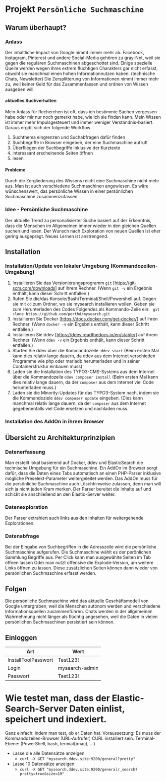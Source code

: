 # Projekt `Persönliche Suchmaschine`
## Warum überhaupt?  
### Anlass
Der inhaltliche Impact von Google nimmt immer mehr ab. 
Facebook, Instagram, Pinterest und andere Social-Media gehören zu gray-Net, weil sie gegen die regulären Suchmaschinen abgeschottet sind.
Einige spezielle Quelle werden wegen ihres extrem flüchtigen Charakters gar nicht erfasst, obwohl sie manchmal einen hohen Informationnutzen haben. (technische Chats, Newsletter)
Die Zersplitterung von Informationen nimmt immer mehr zu, weil keiner Geld für das Zusammenfassen und ordnen von Wissen ausgeben will.

#### aktuelles Suchverhalten
Mein Anlass für Recherchen ist oft, dass ich bestimmte Sachen vergessen habe oder mir nur noch gemerkt habe, wie ich sie finden kann. 
Mein Wissen ist immer mehr Impulsgesteuert und immer weniger Verständnis-basiert.
Daraus ergibt sich der folgende Workflow
1. Suchthema eingrenzen und Suchabfragen dafür finden
2. Suchbegriffe in Browser eingeben, der eine Suchmaschine aufruft
3. Überfliegen der Suchbegriffe inklusive der Kurztexte
4. interessant erscheinende Seiten öffnen
5. lesen

#### Probleme
Durch die Zergliederung des Wissens reicht eine Suchmaschine nicht mehr aus. 
Man ist auch verschiedene Suchmaschinen angewiesen.
Es wäre wünschenswert, das persönliche Wissen in einer persönlichen Suchmaschine zusammenzufassen.


### Idee - Persönliche Suchmaschine
Der aktuelle Trend zu personalisierter Suche basiert auf der Erkenntnis, dass die Menschen im Allgemeinen immer wieder in den gleichen Quellen suchen und lesen. 
Der Wunsch nach Exploration von neuen Quellen ist eher gering ausgeprägt. Neues Lernen ist anstrengend.

[comment]: <> (Mit Blick auf die Suchergebnisse bei den Social-Medias heißt es, dass  )

[comment]: <> (Häufig schaut man sich verschiedene Quellen an und findet erst nach mehrfachen Versuchen eine geeignete Seite.)

[comment]: <> (Es wäre schön, wenn der Browser die Inhalte der angesurften Seiten an eine persönliche Suchmaschine weiterleiten könnte.)

[comment]: <> (Bei der nächsten Suche könnte der Browser dann zuerst die eigene Suchmaschine verwenden.)

## Installation 
### Installation/Update von lokaler Umgebung (Kommandozeilen-Umgebung)
1. Installieren Sie das Versionierungsprogramm `git` [https://git-scm.com/downloads] auf ihrem Rechner. (Wenn `git -v` ein Ergebnis enthält, kann dieser Schritt entfallen.)
2. Rufen Sie die/das Konsole/Bash/Terminal/Shell/Powershell auf. Gegen sie mit `cd` zum Ordner, wo sie mysearch installieren wollen. Geben sie zum Herunterladen des Codes Folgendes als Kommando-Zeile ein: 
` git clone https://github.com/porthd/mysearch.git`
3. Installieren Sie Docker [https://docs.docker.com/get-docker/] auf ihren Rechner.
   (Wenn `docker -v` ein Ergebnis enthält, kann dieser Schritt entfallen.)
4. Installieren Sie ddev [https://ddev.readthedocs.io/en/stable/] auf ihrem Rechner.
   (Wenn `ddev -v` ein Ergebnis enthält, kann dieser Schritt entfallen.)
5. Starten Sie ddev über die Kommandozeile: 
`ddev start` (Beim ersten Mal kann dies relativ lange dauern, da ddev aus dem Internet verschieden Programme wie php oder mariadb herunterladen und in seiner Containerstruktur einbauen muss)
6. Laden sie die Installation des TYPO3-CMS-Systems aus dem Internet über die Kommandozeile
`ddev composer install`
   (Beim ersten Mal kann dies relativ lange dauern, da der `composer` aus dem Internet viel Code herunterladen muss.)
7. Laden sie die Minority-Updates für das TYPO3-System nach, indem sie die Kommandoziele `ddev composer update` eingeben.
   (Dies kann manchmal relativ lange dauern, da der `composer` aus dem Internet gegebenenfalls viel Code ersetzen und nachladen muss.
### Installation des AddOn in ihrem Browser

## Übersicht zu Architekturprinzipien
### Datenerfassung
Man erstellt lokal basierend auf Docker, ddev und ElasticSearch die technische Umgebung für ein Suchmaschine.
Ein AddOn im Browser sorgt dafür, dass die Daten eines Tabs automatisch an einen PHP-Parser inklusive mögliche Preselekt-Parameter weitergeleitet werden.
Das AddOn muss für die persönliche Suchmaschine auch Löschhinweise zulassen, denn man will sich ja nicht jeden Kram merken.
Der Parser bereitet die Inhalte auf und schickt sie anschließend an den Elastic-Server weiter.
### Datenexploration
Der Parser extrahiert auch links aus den Inhalten für weitergehende Explorationen.
### Datenabfrage
Bei der Eingabe von Suchbegriffen in die Adresszeile wird die persönliche Suchmaschine aufgerufen.
Die Suchmaschine wählt es der perönlichen Sammlung Begriffe aus.
Per Click kann man ausgewählte Seiten im Tab öffnen lassen
Oder man nutzt offensive die Explode-Version, um weitere Links öffnen zu lassen. 
Diese zusätzlichen Seiten können dann wieder von persönlichen Suchmaschine erfasst werden.


## Folgen
Die persönliche Suchmaschine wird das aktuelle Geschäftsmodell von Google untergraben, weil die Menschen autonom werden und verschiedene Informationsquellen zusammenführen.
Chats werden in der allgemeinen Wahrnehmung nicht länger als flüchtig angesehen, weil die Daten in vielen persönlichen Suchmaschinen persistiert sein können.

## Einloggen

| Art                 | Wert |
| ------------------- | ------ |
| InstallToolPasswort | Test123!|
| Login               | mysearch-admin|
| Passwort            | Test123!|

# Wie testet man, dass der Elastic-Search-Server Daten einlist, speichert und indexiert.
Ganz einfach: indem man test, ob er Daten hat. 
Voraussetzung: Es muss der Kommandozeilen-Browser (URL-Aufrufer) CURL installiert sein.
Terminal-Ebene: (PowerShell, bash, termial()mac), ...)
- Lasse die alle Datensätze anzeigen
  - `curl -X GET "mysearch.ddev.site:9200/general?pretty"`
- Lasse 10 Datensätze anzeigen
  - `curl -X GET "mysearch.ddev.site:9200/general/_search?pretty=true&size=10"`

